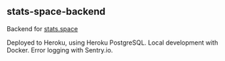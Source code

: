 ## stats-space-backend

Backend for [stats.space](https://stats.space)

Deployed to Heroku, using Heroku PostgreSQL. Local development with Docker. Error logging with Sentry.io.
